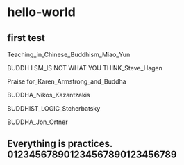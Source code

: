 # hello-world
first test
----------------------
Teaching_in_Chinese_Buddhism_Miao_Yun

BUDDH I SM_IS NOT WHAT YOU THINK_Steve_Hagen

Praise for_Karen_Armstrong_and_Buddha

BUDDHA_Nikos_Kazantzakis

BUDDHIST_LOGIC_Stcherbatsky

BUDDHA_Jon_Ortner

Everything is practices.
012345678901234567890123456789
------------------------
